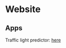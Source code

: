 # Website

## Apps

Traffic light predictor: [here](https://moritzmoeller.github.io/Website/apps/traffic%20lights.html)